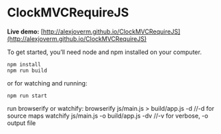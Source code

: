 # ClockMVCRequireJS

**Live demo:** [http://alexjoverm.github.io/ClockMVCRequireJS](http://alexjoverm.github.io/ClockMVCRequireJS)


To get started, you’ll need node and npm installed on your computer.

```
npm install
npm run build
```

or for watching and running:

```
npm run start
```
run browserify or watchify:
browserify js/main.js > build/app.js -d //-d for source maps
watchify js/main.js -o build/app.js -dv //-v for verbose, -o output file